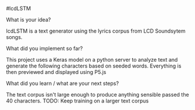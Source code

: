 #lcdLSTM

What is your idea?

lcdLSTM is a text generator using the lyrics corpus from LCD Soundsytem songs.  

What did you implement so far?

This project uses a Keras model on a python server to analyze text and generate the following characters based on seeded words. Everything is then previewed and displayed using P5.js 

What did you learn / what are your next steps? 

The text corpus isn't large enough to produce anything sensible passed the 40 characters. TODO: Keep training on a larger text corpus

